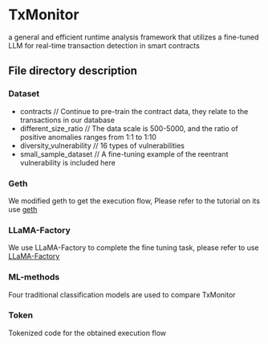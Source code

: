 # TxMonitor
a general and efficient runtime analysis framework that utilizes a fine-tuned LLM for real-time transaction detection in smart contracts
## File directory description
### Dataset
- contracts   // Continue to pre-train the contract data, they relate to the transactions in our database
- different_size_ratio    // The data scale is 500-5000, and the ratio of positive anomalies ranges from 1:1 to 1:10
- diversity_vulnerability // 16 types of vulnerabilities
- small_sample_dataset    // A fine-tuning example of the reentrant vulnerability is included here
### Geth
We modified geth to get the execution flow, Please refer to the tutorial on its use [geth](https://github.com/ethereum/go-ethereum)
### LLaMA-Factory
We use LLaMA-Factory to complete the fine tuning task, please refer to use [LLaMA-Factory](https://github.com/hiyouga/LLaMA-Factory)
### ML-methods
Four traditional classification models are used to compare TxMonitor
### Token
Tokenized code for the obtained execution flow